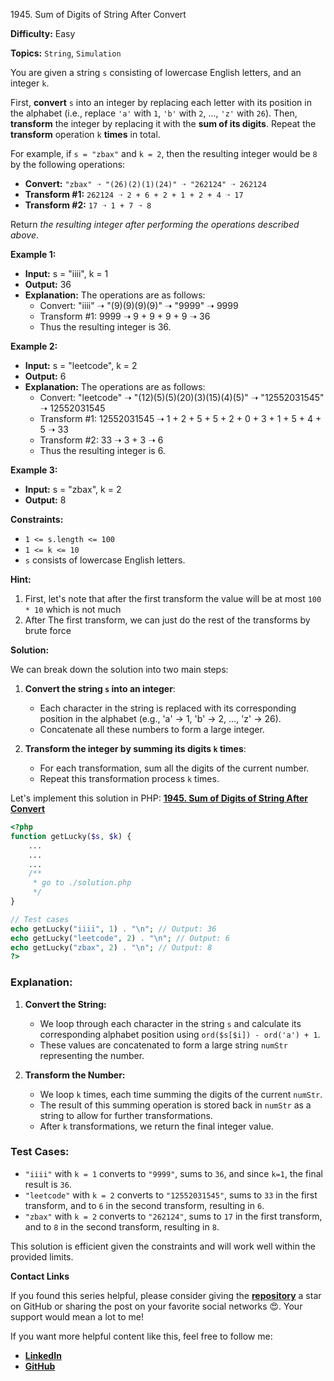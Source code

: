 1945\. Sum of Digits of String After Convert

**Difficulty:** Easy

**Topics:** `String`, `Simulation`

You are given a string `s` consisting of lowercase English letters, and an integer `k`.

First, **convert** `s` into an integer by replacing each letter with its position in the alphabet (i.e., replace `'a'` with `1`, `'b'` with `2`, ..., `'z'` with `26`). Then, **transform** the integer by replacing it with the **sum of its digits**. Repeat the **transform** operation `k` **times** in total.

For example, if `s = "zbax"` and `k = 2`, then the resulting integer would be `8` by the following operations:

- **Convert:** `"zbax" ➝ "(26)(2)(1)(24)" ➝ "262124" ➝ 262124`
- **Transform #1:** `262124 ➝ 2 + 6 + 2 + 1 + 2 + 4 ➝ 17`
- **Transform #2:** `17 ➝ 1 + 7 ➝ 8`

Return _the resulting integer after performing the operations described above_.

**Example 1:**

- **Input:** s = "iiii", k = 1
- **Output:** 36
- **Explanation:** The operations are as follows:
  - Convert: "iiii" ➝ "(9)(9)(9)(9)" ➝ "9999" ➝ 9999
  - Transform #1: 9999 ➝ 9 + 9 + 9 + 9 ➝ 36
  - Thus the resulting integer is 36.

**Example 2:**

- **Input:** s = "leetcode", k = 2
- **Output:** 6
- **Explanation:** The operations are as follows:
   - Convert: "leetcode" ➝ "(12)(5)(5)(20)(3)(15)(4)(5)" ➝ "12552031545" ➝ 12552031545
   - Transform #1: 12552031545 ➝ 1 + 2 + 5 + 5 + 2 + 0 + 3 + 1 + 5 + 4 + 5 ➝ 33
   - Transform #2: 33 ➝ 3 + 3 ➝ 6
   - Thus the resulting integer is 6.


**Example 3:**

- **Input:** s = "zbax", k = 2
- **Output:** 8



**Constraints:**

- <code>1 <= s.length <= 100</code>
- <code>1 <= k <= 10</code>
- <code>s</code> consists of lowercase English letters.


**Hint:**
1. First, let's note that after the first transform the value will be at most `100 * 10` which is not much
2. After The first transform, we can just do the rest of the transforms by brute force



**Solution:**

We can break down the solution into two main steps:

1. **Convert the string `s` into an integer**:
   - Each character in the string is replaced with its corresponding position in the alphabet (e.g., 'a' -> 1, 'b' -> 2, ..., 'z' -> 26).
   - Concatenate all these numbers to form a large integer.

2. **Transform the integer by summing its digits `k` times**:
   - For each transformation, sum all the digits of the current number.
   - Repeat this transformation process `k` times.

Let's implement this solution in PHP: **[1945. Sum of Digits of String After Convert](https://github.com/mah-shamim/leet-code-in-php/tree/main/algorithms/001945-sum-of-digits-of-string-after-convert/solution.php)**

```php
<?php
function getLucky($s, $k) {
    ...
    ...
    ...
    /**
     * go to ./solution.php
     */
}

// Test cases
echo getLucky("iiii", 1) . "\n"; // Output: 36
echo getLucky("leetcode", 2) . "\n"; // Output: 6
echo getLucky("zbax", 2) . "\n"; // Output: 8
?>
```

### Explanation:

1. **Convert the String:**
   - We loop through each character in the string `s` and calculate its corresponding alphabet position using `ord($s[$i]) - ord('a') + 1`.
   - These values are concatenated to form a large string `numStr` representing the number.

2. **Transform the Number:**
   - We loop `k` times, each time summing the digits of the current `numStr`.
   - The result of this summing operation is stored back in `numStr` as a string to allow for further transformations.
   - After `k` transformations, we return the final integer value.

### Test Cases:

- `"iiii"` with `k = 1` converts to `"9999"`, sums to `36`, and since `k=1`, the final result is `36`.
- `"leetcode"` with `k = 2` converts to `"12552031545"`, sums to `33` in the first transform, and to `6` in the second transform, resulting in `6`.
- `"zbax"` with `k = 2` converts to `"262124"`, sums to `17` in the first transform, and to `8` in the second transform, resulting in `8`.

This solution is efficient given the constraints and will work well within the provided limits.

**Contact Links**

If you found this series helpful, please consider giving the **[repository](https://github.com/mah-shamim/leet-code-in-php)** a star on GitHub or sharing the post on your favorite social networks 😍. Your support would mean a lot to me!

If you want more helpful content like this, feel free to follow me:

- **[LinkedIn](https://www.linkedin.com/in/arifulhaque/)**
- **[GitHub](https://github.com/mah-shamim)**
